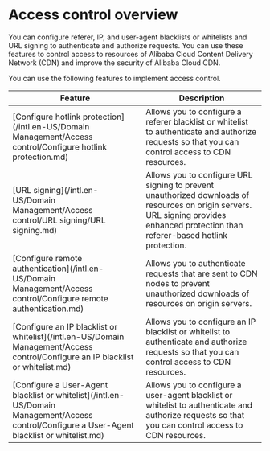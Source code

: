 # Access control overview

You can configure referer, IP, and user-agent blacklists or whitelists and URL signing to authenticate and authorize requests. You can use these features to control access to resources of Alibaba Cloud Content Delivery Network \(CDN\) and improve the security of Alibaba Cloud CDN.

You can use the following features to implement access control.

|Feature|Description|
|-------|-----------|
|[Configure hotlink protection](/intl.en-US/Domain Management/Access control/Configure hotlink protection.md)|Allows you to configure a referer blacklist or whitelist to authenticate and authorize requests so that you can control access to CDN resources.|
|[URL signing](/intl.en-US/Domain Management/Access control/URL signing/URL signing.md)|Allows you to configure URL signing to prevent unauthorized downloads of resources on origin servers. URL signing provides enhanced protection than referer-based hotlink protection.|
|[Configure remote authentication](/intl.en-US/Domain Management/Access control/Configure remote authentication.md)|Allows you to authenticate requests that are sent to CDN nodes to prevent unauthorized downloads of resources on origin servers.|
|[Configure an IP blacklist or whitelist](/intl.en-US/Domain Management/Access control/Configure an IP blacklist or whitelist.md)|Allows you to configure an IP blacklist or whitelist to authenticate and authorize requests so that you can control access to CDN resources.|
|[Configure a User-Agent blacklist or whitelist](/intl.en-US/Domain Management/Access control/Configure a User-Agent blacklist or whitelist.md)|Allows you to configure a user-agent blacklist or whitelist to authenticate and authorize requests so that you can control access to CDN resources.|


